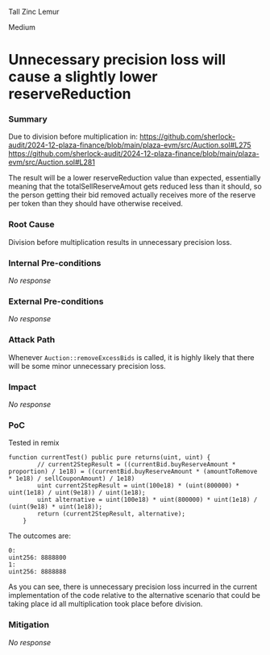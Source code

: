 Tall Zinc Lemur

Medium

# Unnecessary precision loss will cause a slightly lower reserveReduction

### Summary

Due to division before multiplication in:
https://github.com/sherlock-audit/2024-12-plaza-finance/blob/main/plaza-evm/src/Auction.sol#L275
https://github.com/sherlock-audit/2024-12-plaza-finance/blob/main/plaza-evm/src/Auction.sol#L281

The result will be a lower reserveReduction value than expected, essentially meaning that the totalSellReserveAmout gets reduced less than it should, so the person getting their bid removed actually receives more of the reserve per token than they should have otherwise received. 

### Root Cause

Division before multiplication results in unnecessary precision loss. 

### Internal Pre-conditions

_No response_

### External Pre-conditions

_No response_

### Attack Path

Whenever `Auction::removeExcessBids` is called, it is highly likely that there will be some minor unnecessary precision loss. 

### Impact

_No response_

### PoC

Tested in remix
```
function currentTest() public pure returns(uint, uint) {
        // current2StepResult = ((currentBid.buyReserveAmount * proportion) / 1e18) = ((currentBid.buyReserveAmount * (amountToRemove * 1e18) / sellCouponAmount) / 1e18)
        uint current2StepResult = uint(100e18) * (uint(800000) * uint(1e18) / uint(9e18)) / uint(1e18);
        uint alternative = uint(100e18) * uint(800000) * uint(1e18) / (uint(9e18) * uint(1e18));
        return (current2StepResult, alternative);
    }
```
The outcomes are:
```
0:
uint256: 8888800
1:
uint256: 8888888
```
As you can see, there is unnecessary precision loss incurred in the current implementation of the code relative to the alternative scenario that could be taking place id all multiplication took place before division. 

### Mitigation

_No response_
